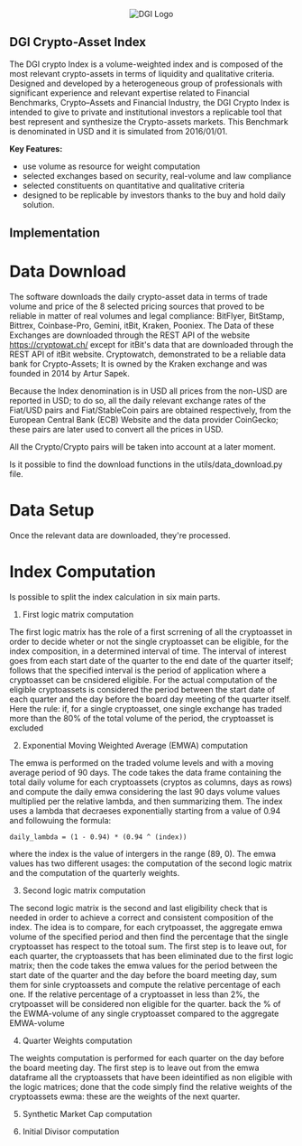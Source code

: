 <p align="center">
  <img src="https://dgi.io/img/logo/dgi-logo.svg?raw=true" alt="DGI Logo"/>
</p>


## DGI Crypto-Asset Index

The DGI crypto Index is a volume-weighted index and is composed of the most relevant crypto-assets in terms of liquidity and qualitative criteria. Designed and developed by a heterogeneous group of professionals with significant experience and relevant expertise related to Financial Benchmarks, Crypto–Assets and Financial Industry, the DGI Crypto Index is intended to give to private and institutional investors a replicable tool that best represent and synthesize the Crypto-assets markets. This Benchmark is denominated in USD and it is simulated from 2016/01/01.

**Key Features:**

* use volume as resource for weight computation
* selected exchanges based on security, real-volume and law compliance
* selected constituents on quantitative and qualitative criteria
* designed to be replicable by investors thanks to the buy and hold daily solution.

## Implementation

# Data Download

The software downloads the daily crypto-asset data in terms of trade volume and price of the 8 selected pricing sources that proved to be reliable in matter of real volumes and legal compliance: 
BitFlyer, BitStamp, Bittrex, Coinbase-Pro, Gemini, itBit, Kraken, Pooniex. The Data of these Exchanges are downloaded through the REST API of the website https://cryptowat.ch/ except for itBit's data that are downloaded through the REST API of itBit website.
Cryptowatch, demonstrated to be a reliable data bank for Crypto-Assets; It is owned by the Kraken exchange and was founded in 2014 by Artur Sapek.

Because the Index denomination is in USD all prices from the non-USD  are reported in USD; to do so, all the daily relevant exchange rates of the  Fiat/USD pairs and Fiat/StableCoin pairs are obtained respectively, from the European Central Bank (ECB) Website and the data provider CoinGecko; these pairs are  later used to convert all the prices in USD.

All the Crypto/Crypto pairs will be taken into account at a later moment.


Is it possible to find the download functions in the utils/data_download.py file.


# Data Setup

Once the relevant data are downloaded, they're processed.  

# Index Computation

Is possible to split the index calculation in six main parts.

1) First logic matrix computation

  The first logic matrix has the role of a first scrrening of all the cryptoasset in order to decide wheter or not the single cryptoasset can be eligible, for the index composition, in a determined interval of time. The interval of interest goes from each start date of the quarter to the end date of the quarter itself; follows that the specified interval is the period of application where a cryptoasset can be cnsidered eligible. For the actual computation of the eligible cryptoassets is considered the period between the start date of each quarter and the day before the board day meeting of the quarter itself. Here the rule: if, for a single cryptoasset, one single exchange has traded more than the 80% of the total volume of the period, the cryptoasset is excluded

2) Exponential Moving Weighted Average (EMWA) computation

  The emwa is performed on the traded volume levels and with a moving average period of 90 days. The code takes the data frame containing the total daily volume for each cryptoassets (cryptos as columns, days as rows) and compute the daily emwa considering the last 90 days volume values multiplied per the relative lambda, and then summarizing them.
  The index uses a lambda that decraeses exponentially starting from a value of 0.94 and followuing the formula:

    daily_lambda = (1 - 0.94) * (0.94 ^ (index))

  where the index is the value of intergers in the range (89, 0).
  The emwa values has two different usages: the computation of the second logic matrix and the computation of the quarterly weights.

3) Second logic matrix computation

  The second logic matrix is the second and last eligibility check that is needed in order to achieve a correct and consistent composition of the index.
  The idea is to compare, for each crytpoasset, the aggregate emwa volume of the specified period and then find the percentage that the single cryptoasset has respect to the totoal sum.
  The first step is to leave out, for each quarter, the cryptoassets that has been eliminated due to the first logic matrix; then the code takes the emwa values for the period between the start date of the quarter and the day before the board meeting day, sum them for sinle cryptoassets and compute the relative percentage of each one.
  If the relative percentage of a cryptoasset in less than 2%, the crytpoasset will be considered non eligible for the quarter.
  back the % of the EWMA-volume of any single cryptoasset compared to the aggregate EMWA-volume

4) Quarter Weights computation

  The weights computation is performed for each quarter on the day before the board meeting day. 
  The first step is to leave out from the emwa dataframe all the cryptoassets that have been ideintified as non eligible with the logic matrices; done that the code simply find the relative weights of the cryptoassets ewma: these are the weights of the next quarter.

5) Synthetic Market Cap computation



6) Initial Divisor computation

